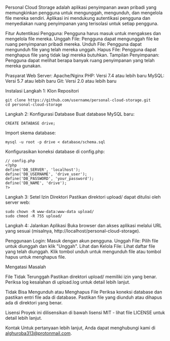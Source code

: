 Personal Cloud Storage
adalah aplikasi penyimpanan awan pribadi yang memungkinkan pengguna untuk mengunggah, mengunduh, dan mengelola file mereka sendiri. Aplikasi ini mendukung autentikasi pengguna dan menyediakan ruang penyimpanan yang terisolasi untuk setiap pengguna.

Fitur
Autentikasi Pengguna: Pengguna harus masuk untuk mengakses dan mengelola file mereka.
Unggah File: Pengguna dapat mengunggah file ke ruang penyimpanan pribadi mereka.
Unduh File: Pengguna dapat mengunduh file yang telah mereka unggah.
Hapus File: Pengguna dapat menghapus file yang tidak lagi mereka butuhkan.
Tampilan Penyimpanan: Pengguna dapat melihat berapa banyak ruang penyimpanan yang telah mereka gunakan.

Prasyarat
Web Server: Apache/Nginx
PHP: Versi 7.4 atau lebih baru
MySQL: Versi 5.7 atau lebih baru
Git: Versi 2.0 atau lebih baru

Instalasi
Langkah 1: Klon Repositori
```
git clone https://github.com/username/personal-cloud-storage.git
cd personal-cloud-storage
```

Langkah 2: Konfigurasi Database
Buat database MySQL baru:
```
CREATE DATABASE drive;
```

Import skema database:
```
mysql -u root -p drive < database/schema.sql
```

Konfigurasikan koneksi database di config.php:
```
// config.php
<?php
define('DB_SERVER', 'localhost');
define('DB_USERNAME', 'drive_user');
define('DB_PASSWORD', 'your_password');
define('DB_NAME', 'drive');
?>
```
Langkah 3: Setel Izin Direktori
Pastikan direktori upload/ dapat ditulisi oleh server web:

```
sudo chown -R www-data:www-data upload/
sudo chmod -R 755 upload/
```
Langkah 4: Jalankan Aplikasi
Buka browser dan akses aplikasi melalui URL yang sesuai (misalnya, http://localhost/personal-cloud-storage).

Penggunaan
Login: Masuk dengan akun pengguna.
Unggah File: Pilih file untuk diunggah dan klik "Unggah".
Lihat dan Kelola File: Lihat daftar file yang telah diunggah. Klik tombol unduh untuk mengunduh file atau tombol hapus untuk menghapus file.

Mengatasi Masalah

File Tidak Terunggah
Pastikan direktori upload/ memiliki izin yang benar.
Periksa log kesalahan di upload.log untuk detail lebih lanjut.

Tidak Bisa Mengunduh atau Menghapus File
Periksa koneksi database dan pastikan entri file ada di database.
Pastikan file yang diunduh atau dihapus ada di direktori yang benar.

Lisensi
Proyek ini dilisensikan di bawah lisensi MIT - lihat file LICENSE untuk detail lebih lanjut.

Kontak
Untuk pertanyaan lebih lanjut, Anda dapat menghubungi kami di alghuroba313@protonmail.com.
